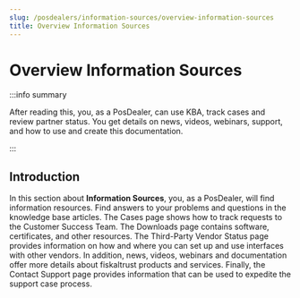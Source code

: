 ```yaml
---
slug: /posdealers/information-sources/overview-information-sources
title: Overview Information Sources
---
```


# Overview Information Sources

:::info summary

After reading this, you, as a PosDealer, can use KBA, track cases and review partner status. You get details on news, videos, webinars, support, and how to use and create this documentation.

:::

## Introduction

In this section about **Information Sources**, you, as a PosDealer, will find information resources. Find answers to your problems and questions in the knowledge base articles. The Cases page shows how to track requests to the Customer Success Team. 
The Downloads page contains software, certificates, and other resources. 
The Third-Party Vendor Status page provides information on how and where you can set up and use interfaces with other vendors. In addition, news, videos, webinars and documentation offer more details about fiskaltrust products and services. Finally, the Contact Support page provides information that can be used to expedite the support case process.